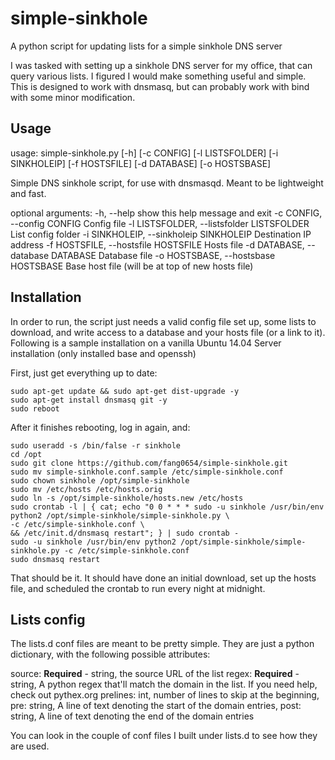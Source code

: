 # simple-sinkhole
A python script for updating lists for a simple sinkhole DNS server

I was tasked with setting up a sinkhole DNS server for my office, that can query various lists.  I figured I would make something useful and simple.  This is designed to work with dnsmasq, but can probably work with bind with some minor modification.

## Usage

usage: simple-sinkhole.py [-h] [-c CONFIG] [-l LISTSFOLDER] [-i SINKHOLEIP]
                          [-f HOSTSFILE] [-d DATABASE] [-o HOSTSBASE]

Simple DNS sinkhole script, for use with dnsmasqd. Meant to be lightweight and
fast.

optional arguments:
  -h, --help            show this help message and exit
  -c CONFIG, --config CONFIG
                        Config file
  -l LISTSFOLDER, --listsfolder LISTSFOLDER
                        List config folder
  -i SINKHOLEIP, --sinkholeip SINKHOLEIP
                        Destination IP address
  -f HOSTSFILE, --hostsfile HOSTSFILE
                        Hosts file
  -d DATABASE, --database DATABASE
                        Database file
  -o HOSTSBASE, --hostsbase HOSTSBASE
                        Base host file (will be at top of new hosts file)



## Installation

In order to run, the script just needs a valid config file set up, some lists to download, and write access to a database and your hosts file (or a link to it).  Following is a sample installation on a vanilla Ubuntu 14.04 Server installation (only installed base and openssh)

First, just get everything up to date:
```
sudo apt-get update && sudo apt-get dist-upgrade -y
sudo apt-get install dnsmasq git -y
sudo reboot
```

After it finishes rebooting, log in again, and:

```
sudo useradd -s /bin/false -r sinkhole
cd /opt
sudo git clone https://github.com/fang0654/simple-sinkhole.git
sudo mv simple-sinkhole.conf.sample /etc/simple-sinkhole.conf
sudo chown sinkhole /opt/simple-sinkhole
sudo mv /etc/hosts /etc/hosts.orig
sudo ln -s /opt/simple-sinkhole/hosts.new /etc/hosts
sudo crontab -l | { cat; echo "0 0 * * * sudo -u sinkhole /usr/bin/env python2 /opt/simple-sinkhole/simple-sinkhole.py \
-c /etc/simple-sinkhole.conf \
&& /etc/init.d/dnsmasq restart"; } | sudo crontab -
sudo -u sinkhole /usr/bin/env python2 /opt/simple-sinkhole/simple-sinkhole.py -c /etc/simple-sinkhole.conf
sudo dnsmasq restart
```

That should be it.  It should have done an initial download, set up the hosts file, and scheduled the crontab to run every night at midnight.


## Lists config

The lists.d conf files are meant to be pretty simple.  They are just a python dictionary, with the following possible attributes:

source: <b>Required</b> - string, the source URL of the list
regex: <b>Required</b> - string, A python regex that'll match the domain in the list.  If you need help, check out pythex.org
prelines: int, number of lines to skip at the beginning,
pre: string, A line of text denoting the start of the domain entries,
post: string, A line of text denoting the end of the domain entries

You can look in the couple of conf files I built under lists.d to see how they are used.
